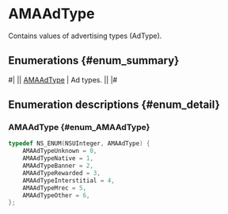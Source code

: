# AMAAdType

Contains values of advertising types (AdType).

## Enumerations {#enum_summary}

#|
|| [AMAAdType](#enum_AMAAdType) | Ad types. ||
|#

## Enumeration descriptions {#enum_detail}

### AMAAdType {#enum_AMAAdType}

```objectivec translate=no
typedef NS_ENUM(NSUInteger, AMAAdType) {
    AMAAdTypeUnknown = 0,
    AMAAdTypeNative = 1,
    AMAAdTypeBanner = 2,
    AMAAdTypeRewarded = 3,
    AMAAdTypeInterstitial = 4,
    AMAAdTypeMrec = 5,
    AMAAdTypeOther = 6,
};
```
